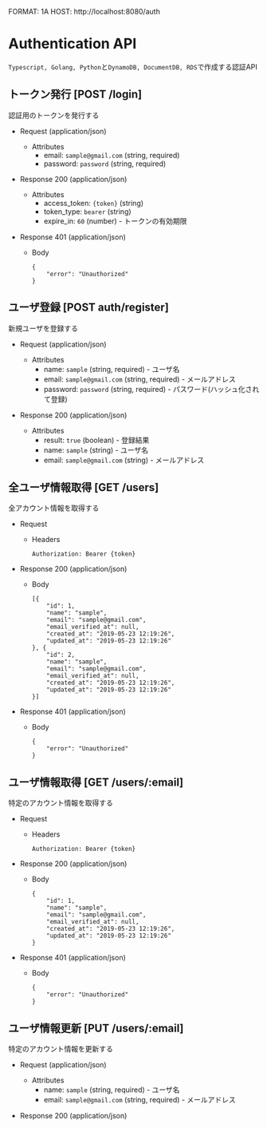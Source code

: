 FORMAT: 1A
HOST: http://localhost:8080/auth

# Authentication API
`Typescript, Golang, Python`と`DynamoDB, DocumentDB, RDS`で作成する認証API

## トークン発行 [POST /login]
認証用のトークンを発行する

+ Request (application/json)
    + Attributes
        + email: `sample@gmail.com` (string, required)
        + password: `password` (string, required)

+ Response 200 (application/json)
    + Attributes
        + access_token: `{token}` (string)
        + token_type: `bearer` (string)
        + expire_in: `60` (number) - トークンの有効期限

+ Response 401 (application/json)
    + Body
        ```
        {
            "error": "Unauthorized"
        }
        ```

## ユーザ登録 [POST auth/register]
新規ユーザを登録する

+ Request (application/json)
    + Attributes
        + name: `sample` (string, required) - ユーザ名
        + email: `sample@gmail.com` (string, required) - メールアドレス
        + password: `password` (string, required) - パスワード(ハッシュ化されて登録)

+ Response 200 (application/json)
    + Attributes
        + result: `true` (boolean) - 登録結果
        + name: `sample` (string) - ユーザ名
        + email: `sample@gmail.com` (string) - メールアドレス


## 全ユーザ情報取得 [GET /users]
全アカウント情報を取得する

+ Request
    + Headers
        ```
        Authorization: Bearer {token}
        ```

+ Response 200 (application/json)
    + Body
        ```
        [{
            "id": 1,
            "name": "sample",
            "email": "sample@gmail.com",
            "email_verified_at": null,
            "created_at": "2019-05-23 12:19:26",
            "updated_at": "2019-05-23 12:19:26"
        }, {
            "id": 2,
            "name": "sample",
            "email": "sample@gmail.com",
            "email_verified_at": null,
            "created_at": "2019-05-23 12:19:26",
            "updated_at": "2019-05-23 12:19:26"
        }]
        ```

+ Response 401 (application/json)
    + Body
        ```
        {
            "error": "Unauthorized"
        }
        ```

## ユーザ情報取得 [GET /users/:email]
特定のアカウント情報を取得する

+ Request
    + Headers
        ```
        Authorization: Bearer {token}
        ```

+ Response 200 (application/json)
    + Body
        ```
        {
            "id": 1,
            "name": "sample",
            "email": "sample@gmail.com",
            "email_verified_at": null,
            "created_at": "2019-05-23 12:19:26",
            "updated_at": "2019-05-23 12:19:26"
        }
        ```
+ Response 401 (application/json)
    + Body
        ```
        {
            "error": "Unauthorized"
        }
        ```

## ユーザ情報更新 [PUT /users/:email]
特定のアカウント情報を更新する

+ Request (application/json)
    + Attributes
        + name: `sample` (string, required) - ユーザ名
        + email: `sample@gmail.com` (string, required) - メールアドレス

+ Response 200 (application/json)
    
